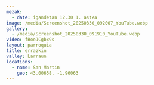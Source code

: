 ```yaml
---
mezak:
  - date: igandetan 12.30 1. astea
image: /media/Screenshot_20250330_092007_YouTube.webp
gallery:
  - /media/Screenshot_20250330_091910_YouTube.webp
video: fBoeJCgbx9s
layout: parroquia
title: errazkin
valley: Larraun
locations:
  - name: San Martin
    geo: 43.00658, -1.96063
---
```

